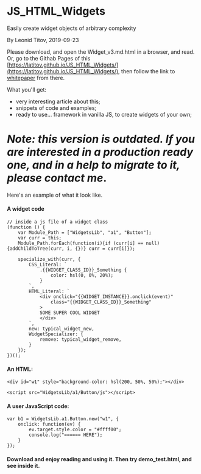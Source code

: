 # JS_HTML_Widgets
Easily create widget objects of arbitrary complexity

By Leonid Titov, 2019-09-23

Please download, and open the Widget_v3.md.html in a browser, and read. Or, go to the Githab Pages of this [https://latitov.github.io/JS_HTML_Widgets/](https://latitov.github.io/JS_HTML_Widgets/), then follow the link to [whitepaper](Widget_v3.md.html) from there.

What you'll get:

- very interesting article about this;
- snippets of code and examples;
- ready to use... framework in vanilla JS, to create widgets of your own;

# _Note: this version is outdated. If you are interested in a production ready one, and in a help to migrate to it, please contact me_.

Here's an example of what it look like.

#### A widget code

```
// inside a js file of a widget class
(function () {
	var Module_Path = ["WidgetsLib", "a1", "Button"];
	var curr = this;
	Module_Path.forEach(function(i){if (curr[i] == null) {addChildToTree(curr, i, {})} curr = curr[i]});

	specialize_with(curr, {
		CSS_Literal: `
			.{{WIDGET_CLASS_ID}}_Something {
				color: hsl(0, 0%, 20%);
			}
		`,
		HTML_Literal: `
			<div onclick="{{WIDGET_INSTANCE}}.onclick(event)"
				class="{{WIDGET_CLASS_ID}}_Something"
			>
			SOME SUPER COOL WIDGET
			</div>
		`,
		new: typical_widget_new,
		WidgetSpecializer: {
			remove: typical_widget_remove,
		}
	});
})();
```

#### An HTML:

```
<div id="w1" style="background-color: hsl(200, 50%, 50%);"></div>

<script src="WidgetsLib/a1/Button/js"></script>
```

#### A user JavaScript code:

```
var b1 = WidgetsLib.a1.Button.new("w1", {
	onclick: function(ev) {
		ev.target.style.color = "#ffff00";
		console.log("====== HERE");
	}
});
```

#### Download and enjoy reading and using it. Then try demo_test.html, and see inside it.
